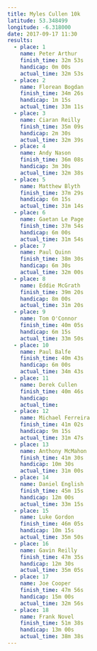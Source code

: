 ```yaml
---
title: Myles Cullen 10k
latitude: 53.348499
longitude: -6.318000
date: 2017-09-17 11:30
results:
  - place: 1
    name: Peter Arthur
    finish_time: 32m 53s
    handicap: 0m 00s
    actual_time: 32m 53s
  - place: 2
    name: Florean Bogdan
    finish_time: 34m 26s
    handicap: 1m 15s
    actual_time: 33m 11s
  - place: 3
    name: Ciaran Reilly
    finish_time: 35m 09s
    handicap: 2m 30s
    actual_time: 32m 39s
  - place: 4
    name: Andy Nason
    finish_time: 36m 08s
    handicap: 3m 30s
    actual_time: 32m 38s
  - place: 5
    name: Matthew Blyth
    finish_time: 37m 29s
    handicap: 6m 15s
    actual_time: 31m 14s
  - place: 6
    name: Gaetan Le Page
    finish_time: 37m 54s
    handicap: 6m 00s
    actual_time: 31m 54s
  - place: 7
    name: Paul Quinn
    finish_time: 38m 30s
    handicap: 6m 30s
    actual_time: 32m 00s
  - place: 8
    name: Eddie McGrath
    finish_time: 39m 20s
    handicap: 8m 00s
    actual_time: 31m 20s
  - place: 9
    name: Tom O'Connor
    finish_time: 40m 05s
    handicap: 6m 15s
    actual_time: 33m 50s
  - place: 10
    name: Paul Balfe
    finish_time: 40m 43s
    handicap: 6m 00s
    actual_time: 34m 43s
  - place: 11
    name: Derek Cullen
    finish_time: 40m 46s
    handicap: 
    actual_time: 
  - place: 12
    name: Michael Ferreira
    finish_time: 41m 02s
    handicap: 9m 15s
    actual_time: 31m 47s
  - place: 13
    name: Anthony McMahon
    finish_time: 41m 30s
    handicap: 10m 30s
    actual_time: 31m 00s
  - place: 14
    name: Daniel English
    finish_time: 45m 15s
    handicap: 12m 00s
    actual_time: 33m 15s
  - place: 15
    name: Luke Gordon
    finish_time: 46m 05s
    handicap: 10m 15s
    actual_time: 35m 50s
  - place: 16
    name: Gavin Reilly
    finish_time: 47m 35s
    handicap: 12m 30s
    actual_time: 35m 05s
  - place: 17
    name: Joe Cooper
    finish_time: 47m 56s
    handicap: 15m 00s
    actual_time: 32m 56s
  - place: 18
    name: Frank Novel
    finish_time: 51m 38s
    handicap: 13m 00s
    actual_time: 38m 38s
---
```

